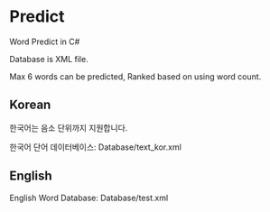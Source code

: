 # Predict
Word Predict in C#

Database is XML file.

Max 6 words can be predicted, Ranked based on using word count.

## Korean
한국어는 음소 단위까지 지원합니다.

한국어 단어 데이터베이스: Database/text_kor.xml

## English
English Word Database: Database/test.xml
